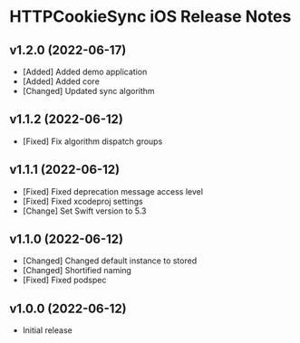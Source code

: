 # HTTPCookieSync iOS Release Notes

## v1.2.0 (2022-06-17)

* [Added] Added demo application
* [Added] Added core
* [Changed] Updated sync algorithm

## v1.1.2 (2022-06-12)

* [Fixed] Fix algorithm dispatch groups

## v1.1.1 (2022-06-12)

* [Fixed] Fixed deprecation message access level
* [Fixed] Fixed xcodeproj settings
* [Change] Set Swift version to 5.3

## v1.1.0 (2022-06-12)

* [Changed] Changed default instance to stored
* [Changed] Shortified naming
* [Fixed] Fixed podspec

## v1.0.0 (2022-06-12)

* Initial release
